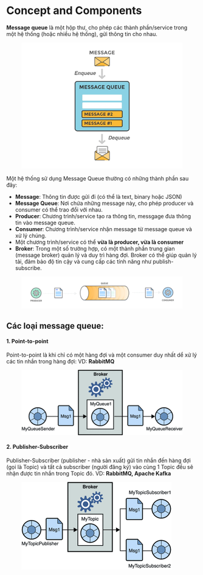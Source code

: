 # Concept and Components

**Message queue** là một hộp thư, cho phép các thành phần/service trong một hệ thống (hoặc nhiều hệ thống), gửi thông tin cho nhau.

<figure><img src="../.gitbook/assets/image.png" alt=""><figcaption></figcaption></figure>

Một hệ thống sử dụng Message Queue thường có những thành phần sau đây:

* **Message**: Thông tin được gửi đi (có thể là text, binary hoặc JSON)
* **Message Queue**: Nơi chứa những message này, cho phép producer và consumer có thể trao đổi với nhau.
* **Producer**: Chương trình/service tạo ra thông tin, messgage đưa thông tin vào message queue.
* **Consumer**: Chương trình/service nhận message từ message queue và xử lý chúng.
* Một chương trình/service có thể **vừa là producer, vừa là consumer**&#x20;
* **Broker**: Trong một số trường hợp, có một thành phần trung gian (message broker) quản lý và duy trì hàng đợi. Broker có thể giúp quản lý tải, đảm bảo độ tin cậy và cung cấp các tính năng như publish-subscribe.

<figure><img src="../.gitbook/assets/image (1).png" alt=""><figcaption></figcaption></figure>

## Các loại message queue: <a href="#cac-loai-message-queue-2" id="cac-loai-message-queue-2"></a>

#### 1. Point-to-point <a href="#id-1-point-to-point-3" id="id-1-point-to-point-3"></a>

Point-to-point là khi chỉ có một hàng đợi và một consumer duy nhất dể xử lý các tin nhắn trong hàng đợi: VD: **RabbitMQ**

<figure><img src="../.gitbook/assets/image (2).png" alt=""><figcaption></figcaption></figure>

#### 2. Publisher-Subscriber <a href="#id-2-publisher-subscriber-4" id="id-2-publisher-subscriber-4"></a>

Publisher-Subscriber (publisher - nhà sản xuất) gửi tin nhắn đến hàng đợi (gọi là Topic) và tất cả subscriber (người đăng ký) vào cùng 1 Topic đều sẽ nhận được tin nhắn trong Topic đó. VD: **RabbitMQ, Apache Kafka**

<figure><img src="../.gitbook/assets/image (3).png" alt=""><figcaption></figcaption></figure>

